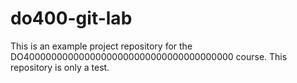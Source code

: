 # do400-git-lab

This is an example project repository for the DO40000000000000000000000000000000000000               course.
This repository is only a test.

